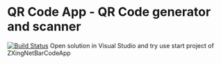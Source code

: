 # QR Code App - QR Code generator and scanner 
[![Build Status](https://travis-ci.com/edenprairie/QRCodeApp.svg?branch=master)](https://travis-ci.com/edenprairie/QRCodeApp)
Open solution in Visual Studio and try use start project of ZXingNetBarCodeApp

